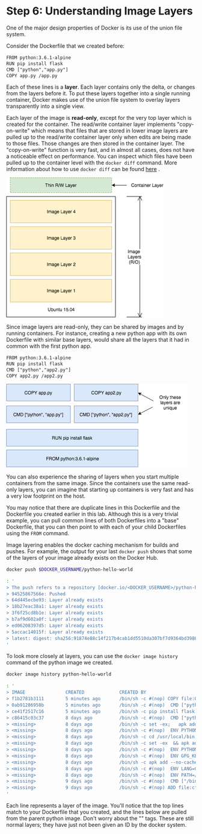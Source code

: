 # Step 6: Understanding Image Layers

One of the major design properties of Docker is its use of the union file system.

Consider the Dockerfile that we created before:

```text
FROM python:3.6.1-alpine
RUN pip install flask
CMD ["python","app.py"]
COPY app.py /app.py
```

Each of these lines is a **layer**. Each layer contains only the delta, or changes from the layers before it. To put these layers together into a single running container, Docker makes use of the union file system to overlay layers transparently into a single view.

Each layer of the image is **read-only**, except for the very top layer which is created for the container. The read/write container layer implements "copy-on-write" which means that files that are stored in lower image layers are pulled up to the read/write container layer only when edits are being made to those files. Those changes are then stored in the container layer. The "copy-on-write" function is very fast, and in almost all cases, does not have a noticeable effect on performance. You can inspect which files have been pulled up to the container level with the `docker diff` command. More information about how to use `docker diff` can be found [here](https://docs.docker.com/engine/reference/commandline/diff/) .

![](../.gitbook/assets/lab2_understanding_image_layers_1.png)

Since image layers are read-only, they can be shared by images and by running containers. For instance, creating a new python app with its own Dockerfile with similar base layers, would share all the layers that it had in common with the first python app.

```text
FROM python:3.6.1-alpine
RUN pip install flask
CMD ["python","app2.py"]
COPY app2.py /app2.py
```

![](../.gitbook/assets/lab2_understanding_image_layers_2.png)

You can also experience the sharing of layers when you start multiple containers from the same image. Since the containers use the same read-only layers, you can imagine that starting up containers is very fast and has a very low footprint on the host.

You may notice that there are duplicate lines in this Dockerfile and the Dockerfile you created earlier in this lab. Although this is a very trivial example, you can pull common lines of both Dockerfiles into a "base" Dockerfile, that you can then point to with each of your child Dockerfiles using the `FROM` command.

Image layering enables the docker caching mechanism for builds and pushes. For example, the output for your last `docker push` shows that some of the layers of your image already exists on the Docker Hub.

```bash
docker push $DOCKER_USERNAME/python-hello-world
```

```bash
: '
> The push refers to a repository [docker.io/<DOCKER_USERNAME>/python-hello-world]
> 94525867566e: Pushed 
> 64d445ecbe93: Layer already exists 
> 18b27eac38a1: Layer already exists 
> 3f6f25cd8b1e: Layer already exists 
> b7af9d602a0f: Layer already exists 
> ed06208397d5: Layer already exists 
> 5accac14015f: Layer already exists 
> latest: digest: sha256:91874e88c14f217b4cab1dd5510da307bf7d9364bd39860c9cc8688573ab1a3a size: 1786
'
```

To look more closely at layers, you can use the `docker image history` command of the python image we created.

```bash
docker image history python-hello-world
```

```bash
: '
> IMAGE               CREATED             CREATED BY                                      SIZE                COMMENT
> f1b2781b3111        5 minutes ago       /bin/sh -c #(nop) COPY file:0114358808a1bb...   159B                
> 0ab91286958b        5 minutes ago       /bin/sh -c #(nop)  CMD ["python" "app.py"]      0B                  
> ce41f2517c16        5 minutes ago       /bin/sh -c pip install flask                    10.6MB              
> c86415c03c37        8 days ago          /bin/sh -c #(nop)  CMD ["python3"]              0B                  
> <missing>           8 days ago          /bin/sh -c set -ex;   apk add --no-cache -...   5.73MB              
> <missing>           8 days ago          /bin/sh -c #(nop)  ENV PYTHON_PIP_VERSION=...   0B                  
> <missing>           8 days ago          /bin/sh -c cd /usr/local/bin  && ln -s idl...   32B                 
> <missing>           8 days ago          /bin/sh -c set -ex  && apk add --no-cache ...   77.5MB              
> <missing>           8 days ago          /bin/sh -c #(nop)  ENV PYTHON_VERSION=3.6.1     0B                  
> <missing>           8 days ago          /bin/sh -c #(nop)  ENV GPG_KEY=0D96DF4D411...   0B                  
> <missing>           8 days ago          /bin/sh -c apk add --no-cache ca-certificates   618kB               
> <missing>           8 days ago          /bin/sh -c #(nop)  ENV LANG=C.UTF-8             0B                  
> <missing>           8 days ago          /bin/sh -c #(nop)  ENV PATH=/usr/local/bin...   0B                  
> <missing>           9 days ago          /bin/sh -c #(nop)  CMD ["/bin/sh"]              0B                  
> <missing>           9 days ago          /bin/sh -c #(nop) ADD file:cf1b74f7af8abcf...   4.81MB
'
```

Each line represents a layer of the image. You'll notice that the top lines match to your Dockerfile that you created, and the lines below are pulled from the parent python image. Don't worry about the "\" tags. These are still normal layers; they have just not been given an ID by the docker system.

